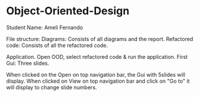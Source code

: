 # Object-Oriented-Design

Student Name: Ameli Fernando

File structure:
Diagrams: Consists of all diagrams and the report.
Refactored code: Consists of all the refactored code.

Application.
Open OOD, select refactored code & run the application.
First Gui: Three slides.

When clicked on the Open on top navigation bar, the Gui with 5slides will display. 
When clicked on View on top navigation bar and click on "Go to" it will display to change slide numbers.



